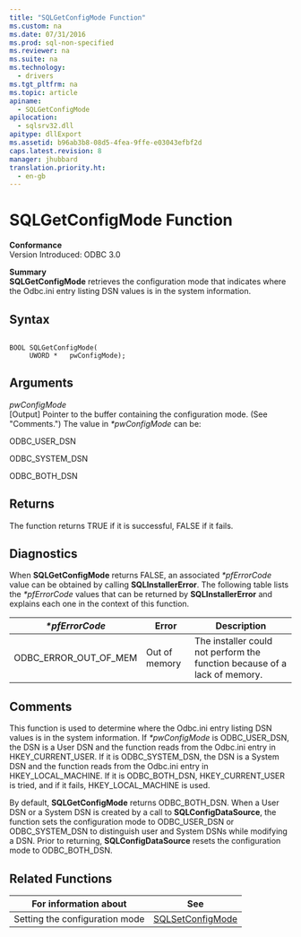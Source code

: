 ```yaml
---
title: "SQLGetConfigMode Function"
ms.custom: na
ms.date: 07/31/2016
ms.prod: sql-non-specified
ms.reviewer: na
ms.suite: na
ms.technology: 
  - drivers
ms.tgt_pltfrm: na
ms.topic: article
apiname: 
  - SQLGetConfigMode
apilocation: 
  - sqlsrv32.dll
apitype: dllExport
ms.assetid: b96ab3b8-08d5-4fea-9ffe-e03043efbf2d
caps.latest.revision: 8
manager: jhubbard
translation.priority.ht: 
  - en-gb
---
```

# SQLGetConfigMode Function
**Conformance**  
 Version Introduced: ODBC 3.0  
  
 **Summary**  
 **SQLGetConfigMode** retrieves the configuration mode that indicates where the Odbc.ini entry listing DSN values is in the system information.  
  
## Syntax  
  
```  
  
BOOL SQLGetConfigMode(  
     UWORD *   pwConfigMode);  
```  
  
## Arguments  
 *pwConfigMode*  
 [Output] Pointer to the buffer containing the configuration mode. (See "Comments.") The value in *\*pwConfigMode* can be:  
  
 ODBC_USER_DSN  
  
 ODBC_SYSTEM_DSN  
  
 ODBC_BOTH_DSN  
  
## Returns  
 The function returns TRUE if it is successful, FALSE if it fails.  
  
## Diagnostics  
 When **SQLGetConfigMode** returns FALSE, an associated *\*pfErrorCode* value can be obtained by calling **SQLInstallerError**. The following table lists the *\*pfErrorCode* values that can be returned by **SQLInstallerError** and explains each one in the context of this function.  
  
|*\*pfErrorCode*|Error|Description|  
|---------------------|-----------|-----------------|  
|ODBC_ERROR_OUT_OF_MEM|Out of memory|The installer could not perform the function because of a lack of memory.|  
  
## Comments  
 This function is used to determine where the Odbc.ini entry listing DSN values is in the system information. If *\*pwConfigMode* is ODBC_USER_DSN, the DSN is a User DSN and the function reads from the Odbc.ini entry in HKEY_CURRENT_USER. If it is ODBC_SYSTEM_DSN, the DSN is a System DSN and the function reads from the Odbc.ini entry in HKEY_LOCAL_MACHINE. If it is ODBC_BOTH_DSN, HKEY_CURRENT_USER is tried, and if it fails, HKEY_LOCAL_MACHINE is used.  
  
 By default, **SQLGetConfigMode** returns ODBC_BOTH_DSN. When a User DSN or a System DSN is created by a call to **SQLConfigDataSource**, the function sets the configuration mode to ODBC_USER_DSN or ODBC_SYSTEM_DSN to distinguish user and System DSNs while modifying a DSN. Prior to returning, **SQLConfigDataSource** resets the configuration mode to ODBC_BOTH_DSN.  
  
## Related Functions  
  
|For information about|See|  
|---------------------------|---------|  
|Setting the configuration mode|[SQLSetConfigMode](../content/SQLSetConfigMode-Function.md)|